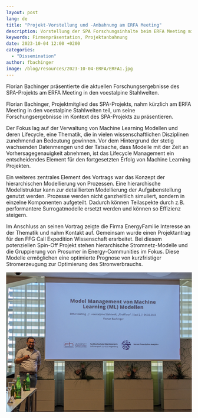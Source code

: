 ```yaml
---
layout: post
lang: de
title: "Projekt-Vorstellung und -Anbahnung am ERFA Meeting"
description: Vorstellung der SPA Forschungsinhalte beim ERFA Meeting mit resultierender Projektanbahung
keywords: Firmenpräsentation, Projektanbahnung
date: 2023-10-04 12:00 +0200
categories:
  - "Dissemination"
author: fbachinger
image: /blog/resources/2023-10-04-ERFA/ERFA1.jpg
---
```


Florian Bachinger präsentierte die aktuellen Forschungsergebnisse des SPA-Projekts am ERFA Meeting in den voestalpine Stahlwelten.

<!--more-->
Florian Bachinger, Projektmitglied des SPA-Projekts, nahm kürzlich am ERFA Meeting in den voestalpine Stahlwelten teil, um seine Forschungsergebnisse im Kontext des SPA-Projekts zu präsentieren.

Der Fokus lag auf der Verwaltung von Machine Learning Modellen und deren Lifecycle, eine Thematik, die in vielen wissenschaftlichen Disziplinen zunehmend an Bedeutung gewinnen. Vor dem Hintergrund der stetig wachsenden Datenmengen und der Tatsache, dass Modelle mit der Zeit an Vorhersagegenauigkeit abnehmen, ist das Lifecycle Management ein entscheidendes Element für den fortgesetzten Erfolg von Machine Learning Projekten.

Ein weiteres zentrales Element des Vortrags war das Konzept der hierarchischen Modellierung von Prozessen. Eine hierarchische Modellstruktur kann zur detaillierten Modellierung der Aufgabenstellung genutzt werden. Prozesse werden nicht ganzheitlich simuliert, sondern in einzelne Komponenten aufgeteilt. Dadurch können Teilaspekte durch z.B. performantere Surrogatmodelle ersetzt werden und können so Effizienz steigern.

Im Anschluss an seinen Vortrag zeigte die Firma EnergyFamilie Interesse an der Thematik und nahm Kontakt auf. Gemeinsam wurde einen Projektantrag für den FFG Call Expedition Wissenschaft erarbeitet. Bei diesem potenziellen Spin-Off Projekt stehen hierarchische Stromnetz-Modelle und die Gruppierung von Prosumer in Energy-Communities im Fokus. Diese Modelle ermöglichen eine optimierte Prognose von kurzfristiger Stromerzeugung zur Optimierung des Stromverbrauchs.
<br/>

![ERFA2023](/blog/resources/2023-10-04-ERFA/ERFA1.jpg)
